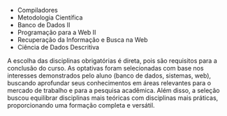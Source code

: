 *   Compiladores
*   Metodologia Científica
*   Banco de Dados II
*   Programação para a Web II
*   Recuperação da Informação e Busca na Web
*   Ciência de Dados Descritiva

A escolha das disciplinas obrigatórias é direta, pois são requisitos para a conclusão do curso. As optativas foram selecionadas com base nos interesses demonstrados pelo aluno (banco de dados, sistemas, web), buscando aprofundar seus conhecimentos em áreas relevantes para o mercado de trabalho e para a pesquisa acadêmica. Além disso, a seleção buscou equilibrar disciplinas mais teóricas com disciplinas mais práticas, proporcionando uma formação completa e versátil.